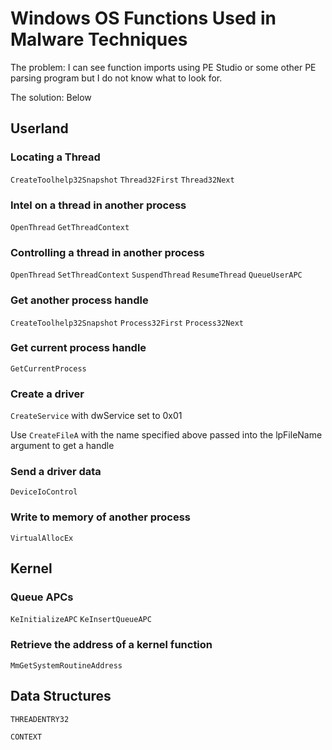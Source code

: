 # Windows OS Functions Used in Malware Techniques

The problem: I can see function imports using PE Studio or some other PE parsing program but I do not know what to look for.

The solution: Below

## Userland
### Locating a Thread
`CreateToolhelp32Snapshot`
`Thread32First`
`Thread32Next`

### Intel on a thread in another process
`OpenThread` `GetThreadContext`
### Controlling a thread in another process
`OpenThread`
`SetThreadContext`
`SuspendThread`
`ResumeThread`
`QueueUserAPC`
### Get another process handle
`CreateToolhelp32Snapshot`
`Process32First`
`Process32Next`
### Get current process handle
`GetCurrentProcess`

### Create a driver
`CreateService` with dwService set to 0x01

Use `CreateFileA` with the name specified above passed into the lpFileName argument to get a handle
### Send a driver data
`DeviceIoControl`


### Write to memory of another process
`VirtualAllocEx`

### 

## Kernel
### Queue APCs
`KeInitializeAPC`
`KeInsertQueueAPC`
### Retrieve the address of a kernel function
`MmGetSystemRoutineAddress`

## Data Structures
`THREADENTRY32`

`CONTEXT`